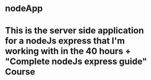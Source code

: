# nodeApp
# This is the server side application for a nodeJs express  that I'm working with in the 40 hours + "Complete nodeJs express guide" Course 
